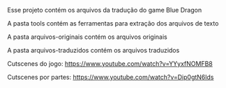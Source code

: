 Esse projeto contém os arquivos da tradução do game Blue Dragon

A pasta tools contém as ferramentas para extração dos arquivos de texto

A pasta arquivos-originais contém os arquivos originais

A pasta arquivos-traduzidos contém os arquivos traduzidos

Cutscenes do jogo: https://www.youtube.com/watch?v=YYyxfNOMFB8

Cutscenes por partes: https://www.youtube.com/watch?v=Dip0gtN6lds
